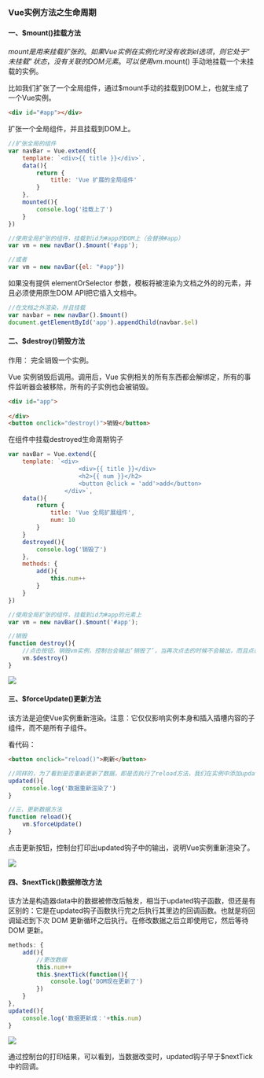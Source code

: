 ### Vue实例方法之生命周期

#### 一、$mount()挂载方法

$mount是用来挂载扩张的。如果 Vue 实例在实例化时没有收到 el 选项，则它处于“未挂载”状态，没有关联的 DOM 元素。可以使用 vm.$mount() 手动地挂载一个未挂载的实例。

比如我们扩张了一个全局组件，通过$mount手动的挂载到DOM上，也就生成了一个Vue实例。

```html
<div id="#app"></div>
```

扩张一个全局组件，并且挂载到DOM上。

```js
//扩张全局的组件
var navBar = Vue.extend({
    template: `<div>{{ title }}</div>`,
    data(){
        return {
            title: 'Vue 扩展的全局组件'
        }
    },
    mounted(){
        console.log('挂载上了')
    }
})

//使用全局扩张的组件，挂载到id为#app的DOM上（会替换#app）
var vm = new navBar().$mount('#app');

//或者
var vm = new navBar({el: "#app"})
```

如果没有提供 elementOrSelector 参数，模板将被渲染为文档之外的的元素，并且必须使用原生DOM API把它插入文档中。

```js
//在文档之外渲染，并且挂载
var navbar = new navBar().$mount()
document.getElementById('app').appendChild(navbar.$el)
```


#### 二、$destroy()销毁方法

作用： 完全销毁一个实例。

Vue 实例销毁后调用。调用后，Vue 实例相关的所有东西都会解绑定，所有的事件监听器会被移除，所有的子实例也会被销毁。

```html
<div id="app">
        
</div>
<button onclick="destroy()">销毁</button>
```

在组件中挂载destroyed生命周期钩子

```js
var navBar = Vue.extend({
    template: `<div>
                    <div>{{ title }}</div>
                    <h2>{{ num }}</h2>
                    <button @click = 'add'>add</button>
                </div>`,
    data(){
        return {
            title: 'Vue 全局扩展组件',
            num: 10
        }
    }
    destroyed(){
        console.log('销毁了')
    },
    methods: {
        add(){
            this.num++
        }
    }
})

//使用全局扩张的组件，挂载到id为#app的元素上
var vm = new navBar().$mount('#app');

//销毁
function destroy(){
    //点击按钮，销毁vm实例，控制台会输出‘销毁了’，当再次点击的时候不会输出，而且点击add按钮，数量也不会改变，说明已经销毁了
    vm.$destroy()
}
```

![](https://ooo.0o0.ooo/2017/07/01/595757a0c6155.jpg)


#### 三、$forceUpdate()更新方法

该方法是迫使Vue实例重新渲染。注意：它仅仅影响实例本身和插入插槽内容的子组件，而不是所有子组件。

看代码：

```html
<button onclick="reload()">刷新</button>
```

```js
//同样的，为了看到是否重新更新了数据，即是否执行了reload方法，我们在实例中添加updated选项
updated(){
    console.log('数据重新渲染了')
}

//三、更新数据方法
function reload(){
    vm.$forceUpdate()
}
```
点击更新按钮，控制台打印出updated钩子中的输出，说明Vue实例重新渲染了。

![](https://ooo.0o0.ooo/2017/07/01/595759833c9c8.jpg)

#### 四、$nextTick()数据修改方法

该方法是构造器data中的数据被修改后触发，相当于updated钩子函数，但还是有区别的：它是在updated钩子函数执行完之后执行其里边的回调函数。也就是将回调延迟到下次 DOM 更新循环之后执行。在修改数据之后立即使用它，然后等待 DOM 更新。

```js
methods: {
    add(){
        //更改数据
        this.num++
        this.$nextTick(function(){
            console.log('DOM现在更新了')
        })
    }
},
updated(){
    console.log('数据更新成：'+this.num)
}
```


![](https://ooo.0o0.ooo/2017/07/01/59575b91c537f.jpg)

通过控制台的打印结果，可以看到，当数据改变时，updated钩子早于$nextTick中的回调。